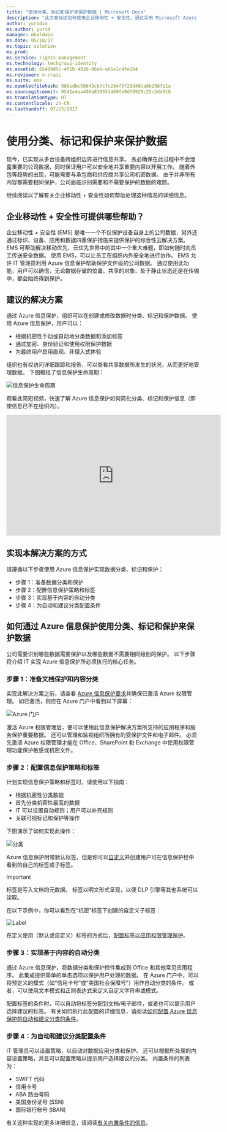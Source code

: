 ```yaml
---
title: "使用分类、标记和保护来保护数据 | Microsoft Docs"
description: "此方案描述如何使用企业移动性 + 安全性，通过采用 Microsoft Azure 信息保护功能分类、标记和保护数据。"
author: yuridio
ms.author: yurid
manager: mbaldwin
ms.date: 05/18/17
ms.topic: solution
ms.prod: 
ms.service: rights-management
ms.technology: techgroup-identity
ms.assetid: 65409d5c-4f1b-4026-86e9-e65e1c4fe2b4
ms.reviewer: v-craic
ms.suite: ems
ms.openlocfilehash: 98bedbc50843cb7cfc284f5f29d40ca8b298f11a
ms.sourcegitcommit: 0541e4aa400a818551469fe9df8929c25c2dd918
ms.translationtype: HT
ms.contentlocale: zh-CN
ms.lasthandoff: 07/25/2017
---
```

# <a name="secure-data-using-classification-labeling-and-protection"></a>使用分类、标记和保护来保护数据

现今，已实现从多台设备跨组织边界进行信息共享。  务必确保在此过程中不会泄露重要的公司数据，同时保证用户可以安全地共享重要内容以开展工作。 随着外包等趋势的出现，可能需要与承包商和供应商共享公司机密数据。 由于并非所有内容都需要相同保护，公司面临识别需要和不需要保护的数据的难题。

继续阅读以了解有关企业移动性 + 安全性如何帮助处理这种情况的详细信息。

## <a name="how-can-enterprise-mobility--security-help-you"></a>企业移动性 + 安全性可提供哪些帮助？

企业移动性 + 安全性 (EMS) 是唯一一个不仅保护设备自身上的公司数据，另外还通过标识、设备、应用和数据四重保护措施来提供保护的综合性云解决方案。 EMS 可帮助解决移动优先、云优先世界中的其中一个重大难题，即如何随时向员工传送安全数据。 使用 EMS，可以让员工在组织内外安全地进行协作。 EMS 允许 IT 管理员利用 Azure 信息保护帮助保护文件级的公司数据。 通过使用此功能，用户可以确信，无论数据存储的位置、共享的对象、处于静止状态还是在传输中，都会始终得到保护。

## <a name="recommended-solution"></a>建议的解决方案

通过 Azure 信息保护，组织可以在创建或修改数据时分类、标记和保护数据。 使用 Azure 信息保护，用户可以：

- 根据机密性手动或自动地分类数据和添加标签
- 通过加密、身份验证和使用权限保护数据
- 为最终用户启用直观、非侵入式体验

组织也有权访问详细跟踪和报告，可以查看共享数据所发生的状况，从而更好地管理数据。 下图概括了信息保护生命周期：

![信息保护生命周期](./media/infoprotect-secure-classify-scenario/infoprotect-secure-classify-scenario-fig1.png)

观看此简短视频，快速了解 Azure 信息保护如何简化分类、标记和保护信息（即使信息已不在组织内）。

<iframe src="https://channel9.msdn.com/Shows/Mechanics/An-Introduction-to-Microsoft-Azure-Information-Protection/player" width="560" height="315" allowFullScreen frameBorder="0"></iframe>

## <a name="how-to-implement-this-solution"></a>实现本解决方案的方式

请遵循以下步骤使用 Azure 信息保护实现数据分类、标记和保护：

- 步骤 1：准备数据分类和保护
- 步骤 2：配置信息保护策略和标签
- 步骤 3：实现基于内容的自动分类
- 步骤 4：为自动和建议分类配置条件

## <a name="how-to-secure-data-using-classification-labeling-and-protection-with-azure-information-protection"></a>如何通过 Azure 信息保护使用分类、标记和保护来保护数据

公司需要识别哪些数据需要保护以及哪些数据不需要相同级别的保护。 以下步骤将介绍 IT 实现 Azure 信息保护所必须执行的核心任务。

### <a name="step-1-preparing-for-document-protection-and-content-classification"></a>步骤 1：准备文档保护和内容分类

实现此解决方案之前，请查看 [Azure 信息保护要求](/information-protection/get-started/requirements)并确保已激活 Azure 权限管理。 如已激活，则应在 Azure 门户中看到以下屏幕：

![Azure 门户](./media/infoprotect-secure-classify-scenario/infoprotect-secure-classify-scenario-fig2.png)

激活 Azure 权限管理后，便可以使用此信息保护解决方案所支持的应用程序和服务保护重要数据。 还可以管理和监视组织所拥有的受保护文件和电子邮件。 必须先激活 Azure 权限管理才能在 Office、SharePoint 和 Exchange 中使用权限管理功能保护敏感或机密文件。

### <a name="step-2-configure-information-protection-policies-and-labels"></a>步骤 2：配置信息保护策略和标签

计划实现信息保护策略和标签时，请使用以下指南：

- 根据机密性分类数据
- 首先分类机密性最高的数据
- IT 可以设置自动规则；用户可以补充规则
- 关联可视标记和保护等操作

下图演示了如何实现此操作：

![分类](./media/infoprotect-secure-classify-scenario/infoprotect-secure-classify-scenario-fig3.png)

Azure 信息保护附带默认标签，但是你可以[自定义](/information-protection/deploy-use/configure-policy-new-label)并创建用户可在信息保护栏中看到的自己的标签或子标签。

> [!IMPORTANT]
> 标签是写入文档的元数据。 标签以明文形式呈现，以便 DLP 引擎等其他系统可以读取。

在以下示例中，你可以看到在“机密”标签下创建的自定义子标签：

![Label](./media/infoprotect-secure-classify-scenario/infoprotect-secure-classify-scenario-fig4.png)

在定义使用（默认或自定义）标签的方式后，[配置标签以应用权限管理保护](/information-protection/deploy-use/configure-policy-new-label)。

### <a name="step-3-implement-content-based-automatic-classification"></a>步骤 3：实现基于内容的自动分类

通过 Azure 信息保护，将数据分类和保护控件集成到 Office 和其他常见应用程序。 此集成提供简单的单击选项以保护用户处理的数据。 在 Azure 门户中，可以将预定义的模式（如“信用卡号”或“美国社会保障号”）用作自动分类的条件。 或者，可以使用文本模式和正则表达式来定义自定义字符串或模式。

配置标签的条件时，可以自动将标签分配到文档/电子邮件，或者也可以提示用户选择建议的标签。 有关如何执行此配置的详细信息，请阅读[如何配置 Azure 信息保护的自动和建议分类的条件](/information-protection/deploy-use/configure-policy-classification)。


### <a name="step-4-configure-conditions-for-automatic-and-recommended-classification"></a>步骤 4：为自动和建议分类配置条件

IT 管理员可以设置策略，以自动对数据应用分类和保护。 还可以根据所处理的内容设置策略，并且可以配置策略以提示用户选择建议的分类。 内置条件的列表为：

- SWIFT 代码
- 信用卡号
- ABA 路由号码
- 美国身份证号 (SSN)
- 国际银行帐号 (IBAN)

有关这种实现的更多详细信息，请阅读[有关内置条件的信息](/information-protection/deploy-use/configure-policy-classification#information-about-the-built-in-conditions)。
